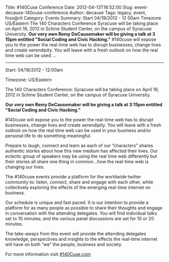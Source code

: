 Title: #140Cuse Conference
Date: 2012-04-13T16:52:00
Slug: event-decause-140cuse-conference
Author: decause
Tags: legacy, event, foss@rit
Category: Events
Summary: Start  04/19/2012 - 12 00am  Timezone  US/Eastern  The 140 Characters Conference  Syracuse will be taking place on April 19, 2012 in Schine Student Center, on the campus of Syracuse University.  **Our very own Remy DeCausemaker will be giving a talk at 3 15pm entitled "Social Coding and Civic Hacking."**  #140cuse will expose you to the power the real-time web has to disrupt businesses, change lives and create serendipity. You will leave with a fresh outlook on how the real time web can be used  ... 

---
Start: 04/19/2012 - 12:00am

Timezone: US/Eastern

The 140 Characters Conference: Syracuse will be taking place on April 19, 2012
in Schine Student Center, on the campus of Syracuse University.

**Our very own Remy DeCausemaker will be giving a talk at 3:15pm entitled "Social Coding and Civic Hacking."**

#140cuse will expose you to the power the real-time web has to disrupt
businesses, change lives and create serendipity. You will leave with a fresh
outlook on how the real time web can be used in your business and/or personal
life to do something meaningful.

Prepare to laugh, connect and learn as each of our “characters” shares
authentic stories about how this new medium has affected their lives. Our
eclectic group of speakers may be using the real time web differently but
their stories all share one thing in common…how the real-time web is changing
our lives.

The #140cuse events provide a platform for the worldwide twitter community to:
listen, connect, share and engage with each other, while collectively
exploring the effects of the emerging real-time internet on business.

Our schedule is unique and fast paced. It is our intention to provide a
platform for as many people as possible to share their thoughts and engage in
conversation with the attending delegates. You will find individual talks set
to 10 minutes; and the various panel discussions are set for 10 or 20 minutes.

The take-aways from this event will provide the attending delegates knowledge,
perspectives and insights to the effects the real-time internet will have on
both “we” the people, business and society.

For more information visit [#140Cuse.com](http://140cuse.com)

